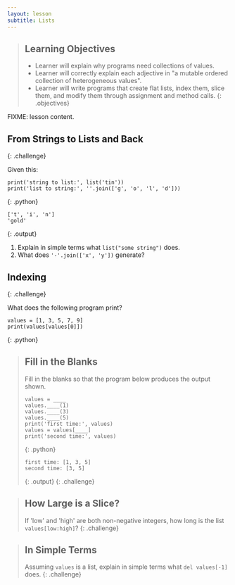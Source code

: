 ```yaml
---
layout: lesson
subtitle: Lists
---
```

> ## Learning Objectives
>
> * Learner will explain why programs need collections of values.
> * Learner will correctly explain each adjective in
>   "a mutable ordered collection of heterogeneous values".
> * Learner will write programs that create flat lists,
>   index them,
>   slice them,
>   and modify them through assignment and method calls.
{: .objectives}

FIXME: lesson content.

## From Strings to Lists and Back
{: .challenge}

Given this:

~~~
print('string to list:', list('tin'))
print('list to string:', ''.join(['g', 'o', 'l', 'd']))
~~~
{: .python}

~~~
['t', 'i', 'n']
'gold'
~~~
{: .output}

1. Explain in simple terms what `list("some string")` does.
2. What does `'-'.join(['x', 'y'])` generate?

## Indexing
{: .challenge}

What does the following program print?

~~~
values = [1, 3, 5, 7, 9]
print(values[values[0]])
~~~
{: .python}

> ## Fill in the Blanks
>
> Fill in the blanks so that the program below produces the output shown.
>
> ~~~
> values = ____
> values.____(1)
> values.____(3)
> values.____(5)
> print('first time:', values)
> values = values[____]
> print('second time:', values)
> ~~~
> {: .python}
>
> ~~~
> first time: [1, 3, 5]
> second time: [3, 5]
> ~~~
> {: .output}
{: .challenge}

> ## How Large is a Slice?
>
> If 'low' and 'high' are both non-negative integers,
> how long is the list `values[low:high]`?
{: .challenge}

> ## In Simple Terms
>
> Assuming `values` is a list,
> explain in simple terms what `del values[-1]` does.
{: .challenge}
